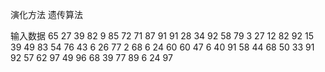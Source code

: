 演化方法
遗传算法

输入数据
65 27
39 82
9 85
72 71
87 91
91 28
34 92
58 79
3 27
12 82
92 15
39 49
83 54
76 43
6 26
77 2
68 6
24 60
60 47
6 40
91 58
44 68
50 33
91 92
57 62
97 49
96 68
39 77
89 6
24 97

